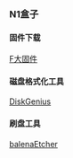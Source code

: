 ### N1盒子

#### 固件下载

[F大固件](https://www.right.com.cn/forum/forum.php?mod=viewthread&tid=981406&extra=page%3D1%26filter%3Dtypeid%26typeid%3D21)

#### 磁盘格式化工具

[DiskGenius](https://www.diskgenius.cn/)

#### 刷盘工具

[balenaEtcher](https://www.balena.io/etcher/)